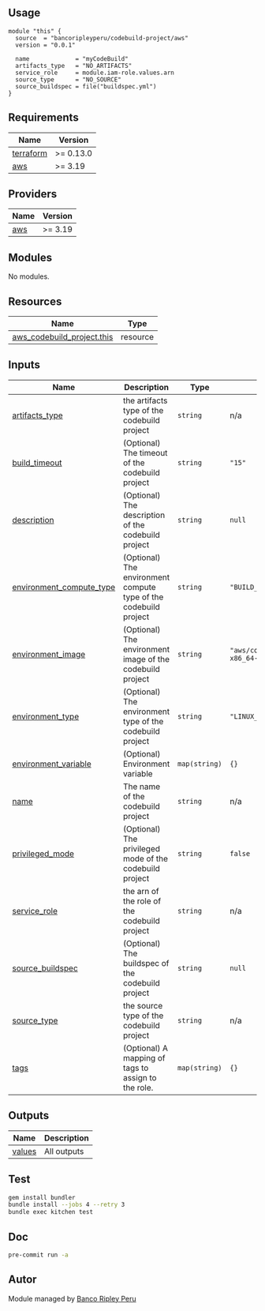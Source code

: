 ## Usage

```hcl
module "this" {
  source  = "bancoripleyperu/codebuild-project/aws"
  version = "0.0.1"

  name             = "myCodeBuild"
  artifacts_type   = "NO_ARTIFACTS"
  service_role     = module.iam-role.values.arn
  source_type      = "NO_SOURCE"
  source_buildspec = file("buildspec.yml")
}
```

<!-- BEGINNING OF PRE-COMMIT-TERRAFORM DOCS HOOK -->
## Requirements

| Name | Version |
|------|---------|
| <a name="requirement_terraform"></a> [terraform](#requirement\_terraform) | >= 0.13.0 |
| <a name="requirement_aws"></a> [aws](#requirement\_aws) | >= 3.19 |

## Providers

| Name | Version |
|------|---------|
| <a name="provider_aws"></a> [aws](#provider\_aws) | >= 3.19 |

## Modules

No modules.

## Resources

| Name | Type |
|------|------|
| [aws_codebuild_project.this](https://registry.terraform.io/providers/hashicorp/aws/latest/docs/resources/codebuild_project) | resource |

## Inputs

| Name | Description | Type | Default | Required |
|------|-------------|------|---------|:--------:|
| <a name="input_artifacts_type"></a> [artifacts\_type](#input\_artifacts\_type) | the artifacts type of the codebuild project | `string` | n/a | yes |
| <a name="input_build_timeout"></a> [build\_timeout](#input\_build\_timeout) | (Optional) The timeout of the codebuild project | `string` | `"15"` | no |
| <a name="input_description"></a> [description](#input\_description) | (Optional) The description of the codebuild project | `string` | `null` | no |
| <a name="input_environment_compute_type"></a> [environment\_compute\_type](#input\_environment\_compute\_type) | (Optional) The environment compute type of the codebuild project | `string` | `"BUILD_GENERAL1_SMALL"` | no |
| <a name="input_environment_image"></a> [environment\_image](#input\_environment\_image) | (Optional) The environment image of the codebuild project | `string` | `"aws/codebuild/amazonlinux2-x86_64-standard:3.0"` | no |
| <a name="input_environment_type"></a> [environment\_type](#input\_environment\_type) | (Optional) The environment type of the codebuild project | `string` | `"LINUX_CONTAINER"` | no |
| <a name="input_environment_variable"></a> [environment\_variable](#input\_environment\_variable) | (Optional) Environment variable | `map(string)` | `{}` | no |
| <a name="input_name"></a> [name](#input\_name) | The name of the codebuild project | `string` | n/a | yes |
| <a name="input_privileged_mode"></a> [privileged\_mode](#input\_privileged\_mode) | (Optional) The privileged mode of the codebuild project | `string` | `false` | no |
| <a name="input_service_role"></a> [service\_role](#input\_service\_role) | the arn of the role of the codebuild project | `string` | n/a | yes |
| <a name="input_source_buildspec"></a> [source\_buildspec](#input\_source\_buildspec) | (Optional) The buildspec of the codebuild project | `string` | `null` | no |
| <a name="input_source_type"></a> [source\_type](#input\_source\_type) | the source type of the codebuild project | `string` | n/a | yes |
| <a name="input_tags"></a> [tags](#input\_tags) | (Optional) A mapping of tags to assign to the role. | `map(string)` | `{}` | no |

## Outputs

| Name | Description |
|------|-------------|
| <a name="output_values"></a> [values](#output\_values) | All outputs |
<!-- END OF PRE-COMMIT-TERRAFORM DOCS HOOK -->

## Test

```sh
gem install bundler
bundle install --jobs 4 --retry 3
bundle exec kitchen test
```

## Doc

```sh
pre-commit run -a
```

## Autor
 
Module managed by [Banco Ripley Peru](https://ripley.com.pe)